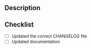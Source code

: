 ## Description

<!--
    Enter description of changes here. Bug fixes, enhancements, etc.
-->

## Checklist

<!--
    If anything is not applicable, it can just be marked as complete or removed.
-->
- [ ] Updated the correct CHANGELOG file
- [ ] Updated documentation
